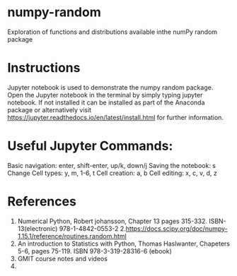 # numpy-random
Exploration of functions and distributions available inthe numPy random package 

# Instructions
Jupyter notebook is used to demonstrate the numpy random package. Open the Jupyter notebook in the terminal by simply typing jupyter notebook. If not installed it can be installed as part of the Anaconda package or alternatively visit https://jupyter.readthedocs.io/en/latest/install.html for further information.

# Useful Jupyter Commands:

Basic navigation: enter, shift-enter, up/k, down/j
Saving the notebook: s
Change Cell types: y, m, 1-6, t
Cell creation: a, b
Cell editing: x, c, v, d, z

# References 
1. Numerical Python, Robert johansson, Chapter 13 pages 315-332. ISBN-13(electronic) 978-1-4842-0553-2
2.https://docs.scipy.org/doc/numpy-1.15.1/reference/routines.random.html
3. An introduction to Statistics with Python, Thomas Haslwanter, Chapeters 5-6, pages 75-119. ISBN 978-3-319-28316-6 (ebook)
4. GMIT course notes and videos
5. 
